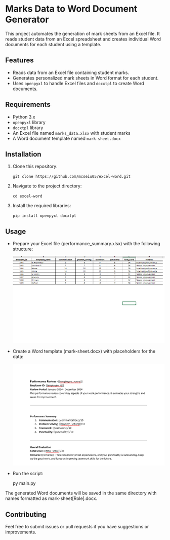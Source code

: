 # Marks Data to Word Document Generator

This project automates the generation of mark sheets from an Excel file. It reads student data from an Excel spreadsheet and creates individual Word documents for each student using a template.

## Features

- Reads data from an Excel file containing student marks.
- Generates personalized mark sheets in Word format for each student.
- Uses `openpyxl` to handle Excel files and `docxtpl` to create Word documents.

## Requirements

- Python 3.x
- `openpyxl` library
- `docxtpl` library
- An Excel file named `marks_data.xlsx` with student marks
- A Word document template named `mark-sheet.docx`

## Installation
1. Clone this repository:

   `git clone https://github.com/mcseiu05/excel-word.git`
   

2. Navigate to the project directory:

   `cd excel-word`


3. Install the required libraries:

   `pip install openpyxl docxtpl`


## Usage

- Prepare your Excel file (performance_summary.xlsx) with the following structure:

   ![xlsx](sample_temps/performance_summary.PNG)

- Create a Word template (mark-sheet.docx) with placeholders for the data:

  ![docs](sample_temps/performance_review.PNG)

- Run the script:

   py main.py

The generated Word documents will be saved in the same directory with names formatted as mark-sheet[Role].docx.





## Contributing

Feel free to submit issues or pull requests if you have suggestions or improvements.
